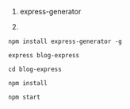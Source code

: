 1. express-generator

2. 
```
npm install express-generator -g

express blog-express

cd blog-express

npm install

npm start
```